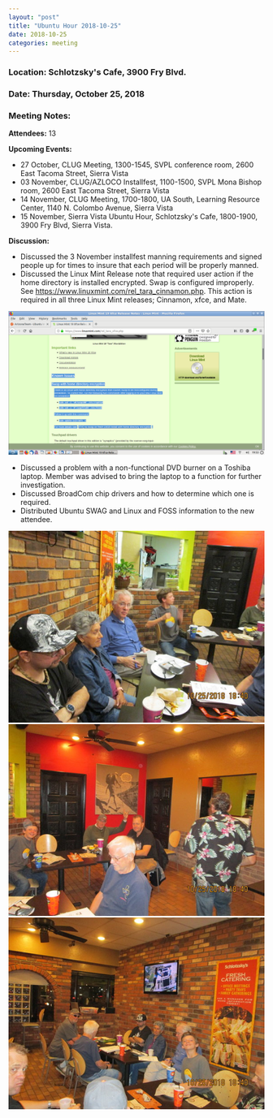 ```yaml
---
layout: "post"
title: "Ubuntu Hour 2018-10-25"
date: 2018-10-25
categories: meeting
---
```


### Location: Schlotzsky's Cafe, 3900 Fry Blvd.

### Date: Thursday, October 25, 2018

### Meeting Notes:

**Attendees:** 13

**Upcoming Events:**

 * 27 October, CLUG Meeting, 1300-1545, SVPL conference room, 2600 East Tacoma Street, Sierra Vista
 * 03 November, CLUG/AZLOCO Installfest, 1100-1500, SVPL Mona Bishop room, 2600 East Tacoma Street, Sierra Vista
 * 14 November, CLUG Meeting, 1700-1800, UA South, Learning Resource Center, 1140 N. Colombo Avenue, Sierra Vista
 * 15 November, Sierra Vista Ubuntu Hour, Schlotzsky's Cafe, 1800-1900, 3900 Fry Blvd, Sierra Vista.

**Discussion:**

 * Discussed the 3 November installfest manning requirements and signed people up for times to insure that each period will be properly manned.
 * Discussed the Linux Mint Release note that required user action if the home directory is installed encrypted.  Swap is configured improperly.  See https://www.linuxmint.com/rel_tara_cinnamon.php.  This action is required in all three Linux Mint releases; Cinnamon, xfce, and Mate.
 
![alt text](https://raw.githubusercontent.com/CochiseLinuxUsersGroup/CochiseLinuxUsersGroup.github.io/master/images/LinuxMintReleaseNotes.png)

 * Discussed a problem with a non-functional DVD burner on a Toshiba laptop.  Member was advised to bring the laptop to a function for further investigation.
 * Discussed BroadCom chip drivers and how to determine which one is required.
 * Distributed Ubuntu SWAG and Linux and FOSS information to the new attendee.
 
![alt text](https://raw.githubusercontent.com/CochiseLinuxUsersGroup/CochiseLinuxUsersGroup.github.io/master/images/rsz_sierravistaubuntuhour_2018-10-25_1.jpg)
![alt text](https://raw.githubusercontent.com/CochiseLinuxUsersGroup/CochiseLinuxUsersGroup.github.io/master/images/rsz_sierravistaubuntuhour_2018-10-25_2.jpg)
![alt text](https://raw.githubusercontent.com/CochiseLinuxUsersGroup/CochiseLinuxUsersGroup.github.io/master/images/rsz_sierravistaubuntuhour_2018-10-25_3.jpg)
 
